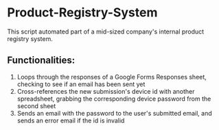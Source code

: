 # Product-Registry-System
This script automated part of a mid-sized company's internal product registry system.

## Functionalities:
1. Loops through the responses of a Google Forms Responses sheet, checking to see if an email has been sent yet
2. Cross-references the new submission's device id with another spreadsheet, grabbing the corresponding device password from the second sheet
3. Sends an email with the password to the user's submitted email, and sends an error email if the id is invalid
